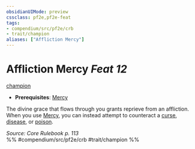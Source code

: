 ```yaml
---
obsidianUIMode: preview
cssclass: pf2e,pf2e-feat
tags:
- compendium/src/pf2e/crb
- trait/champion
aliases: ["Affliction Mercy"]
---
```

# Affliction Mercy  *Feat 12*  
[champion](../../Rules/traits/champion.md)  

- **Prerequisites**: [Mercy](mercy.md)

The divine grace that flows through you grants reprieve from an affliction. When you use [Mercy](mercy.md), you can instead attempt to counteract a [curse](../../Rules/traits/curse.md), [disease](../../Rules/traits/disease.md), or [poison](../../Rules/traits/poison.md).

*Source: Core Rulebook p. 113*  
%% #compendium/src/pf2e/crb #trait/champion %%